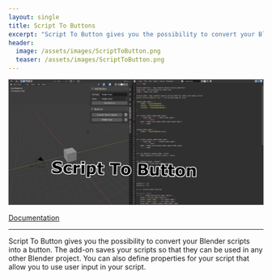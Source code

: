 ```yaml
---
layout: single
title: Script To Buttons
excerpt: "Script To Button gives you the possibility to convert your Blender scripts into a button."
header:
  image: /assets/images/ScriptToButton.png
  teaser: /assets/images/ScriptToButton.png
---
```


[![Script To Buttons](/assets/images/ScriptToButton.png)](https://github.com/RivinHD/ScriptToButton)

[Documentation](https://github.com/RivinHD/ScriptToButton/wiki)

---

Script To Button gives you the possibility to convert your Blender scripts into a button. The add-on saves your scripts so that they can be used in any other Blender project. You can also define properties for your script that allow you to use user input in your script.
